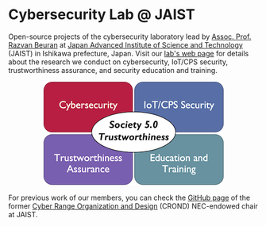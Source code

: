 
# Cybersecurity Lab @ JAIST

Open-source projects of the cybersecurity laboratory lead by [Assoc. Prof. Razvan Beuran](https://www.jaist.ac.jp/~razvan/index.html) at [Japan Advanced Institute of Science and Technology](https://www.jaist.ac.jp/) (JAIST) in Ishikawa prefecture, Japan. Visit our [lab's web page](https://www.jaist.ac.jp/is/labs/beuran-lab/index.html) for details about the research we conduct on cybersecurity, IoT/CPS security, trustworthiness assurance, and security education and training.

<div align=center><img src='profile/lab_research_directions.png'></div>

For previous work of our members, you can check the [GitHub page](https://github.com/crond-jaist) of the former [Cyber Range Organization and Design](https://www.jaist.ac.jp/misc/crond/index-en.html) (CROND) NEC-endowed chair at JAIST.
